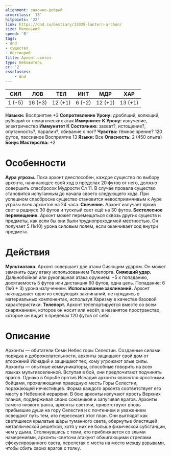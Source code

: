 ```yaml
---
alignment: законно-добрый
armorclass: '13'
hitpoints: '22'
link: https://dnd.su/bestiary/13039-lantern-archon/
size: Маленький
speed: '0'
tags:
- dnd
- существо
- бестиарий
title: Архонт-светоч
type: Небожитель
cr: '2'
cssclasses:
    - dnd
---
```



| СИЛ | ЛОВ | ТЕЛ | ИНТ | МДР | ХАР |
|---|---|---|---|---|---|
| 1 (-5) | 16 (+3) | 12 (+1) | 6 (-2) | 12 (+1) | 13 (+1) |
**Навыки:** Восприятие +3
**Сопротивление Урону:** дробящий, колющий, рубящий от немагических атак
**Иммунитет К Урону:** излучение, электричество
**Иммунитет К Состоянию:** захват?, истощение?, опутанность?, паралич?, сбивание с ног?
**Чувства:** тёмное зрение? 120 футов, пассивное Восприятие 13
**Языки:** Все
**Опасность:** 2 (450 опыта)
**Бонус Мастерства:** +2


# Особенности
**Аура угрозы.** Пока архонт дееспособен, каждое существо по выбору архонта, начинающее свой ход в пределах 20 футов от него, должно совершить спасбросок Мудрости Сл 11. В случае провала существо становится испуганным до начала своего следующего хода. При успешном спасброске существо становится невосприимчивым к Ауре угрозы всех архонтов на 24 часа.
**Свечение.** Архонт излучает яркий свет в радиусе 30 футов и тусклый свет ещё на 30 футов.
**Бестелесное перемещение.** Архонт может перемещаться сквозь других существ и предметы, как если бы они были труднопроходимой местностью. Он получает 5 (1к10) урона силовым полем, если оканчивает ход внутри предмета.


# Действия
**Мультиатака.** Архонт совершает две атаки Сияющим ударом. Он может заменить одну атаку использованием Телепорта.
**Сияющий удар.** Дальнобойная или рукопашная атака оружием: +5 к попаданию, досягаемость 5 футов или дистанция 60 футов, одна цель. Попадание: 6 (1к6 + 3) урона излучением.
**Использование заклинаний.** Архонт накладывает одно из следующих заклинаний, не нуждаясь в материальных компонентах, используя Харизму в качестве базовой характеристики:
**Телепорт.** Архонт телепортируется вместе со всем снаряжением, которое он носит или несёт, в незанятое пространство, которое он видит в пределах 120 футов от себя.


# Описание
Архонты — обитатели Семи Небес горы Селестии. Созданные силами порядка и доброжелательности, архонты защищают свой дом от вторжений Исчадий и защищают тех, кому угрожают злые силы. Архонты — опытные коммуникаторы, способные говорить на всех языках мультивселенной. Вступая в бой, они предпочитают подчинять врагов. Однако в борьбе против Исчадий архонты являются яростными бойцами, проявляющими праведную месть Горы Селестии, поражающей нечестивцев. Форма каждого архонта соответствует его месту в Небесной иерархии. В бою архонты излучают ярость Верхних планов, поддерживая своих союзников и запугивая врагов. Архонты самого низкого ранга, архонты-светочи, приветствуют вновь прибывшие души на гору Селестия и с почтением и уважением освещают путь тем, кто пересекает этот план. Они выглядят как светящиеся крылатые шары туманного света, обернутые блестящей металлической решеткой, хотя у них не больше физической субстанции, чем у дыма. Столкнувшись с теми, кто приближается со злыми намерениями, архонты-светочи атакуют обжигающими стрелами сфокусированного света, перелетая с места на место между взрывами, чтобы сбить своих врагов с толку.